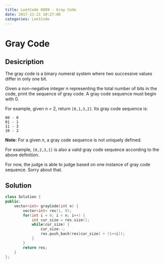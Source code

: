 ```yaml
---
title: LeetCode 0089 - Gray Code
date: 2017-11-21 10:27:00
categories: LeetCode
---
```

# Gray Code #

<!--more-->

## Desicription ##

The gray code is a binary numeral system where two successive values differ in only one bit.

Given a non-negative integer *n* representing the total number of bits in the code, print the sequence of gray code. A gray code sequence must begin with 0.

For example, given *n* = 2, return `[0,1,3,2]`. Its gray code sequence is:

```
00 - 0
01 - 1
11 - 3
10 - 2
```

**Note:**
For a given *n*, a gray code sequence is not uniquely defined.

For example, `[0,2,3,1]` is also a valid gray code sequence according to the above definition.

For now, the judge is able to judge based on one instance of gray code sequence. Sorry about that.

## Solution ##

```cpp
class Solution {
public:
    vector<int> grayCode(int n) {
        vector<int> res(1, 0);
        for(int i = 0; i < n; i++) {
            int cur_size = res.size();
            while(cur_size) {
                cur_size--;
                res.push_back(res[cur_size] + (1<<i));
            }
        }
        return res;
    }
};
```